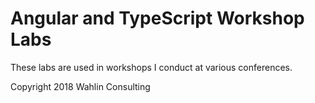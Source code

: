# Angular and TypeScript Workshop Labs

These labs are used in workshops I conduct at various conferences.

Copyright 2018 Wahlin Consulting